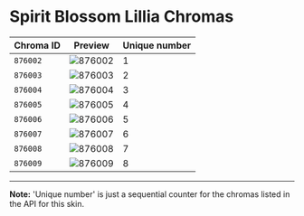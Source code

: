 # Spirit Blossom Lillia Chromas

| Chroma ID | Preview | Unique number |
|---|---|---|
| `876002` | ![876002](https://raw.communitydragon.org/latest/plugins/rcp-be-lol-game-data/global/default/v1/champion-chroma-images/876/876002.png) | 1 |
| `876003` | ![876003](https://raw.communitydragon.org/latest/plugins/rcp-be-lol-game-data/global/default/v1/champion-chroma-images/876/876003.png) | 2 |
| `876004` | ![876004](https://raw.communitydragon.org/latest/plugins/rcp-be-lol-game-data/global/default/v1/champion-chroma-images/876/876004.png) | 3 |
| `876005` | ![876005](https://raw.communitydragon.org/latest/plugins/rcp-be-lol-game-data/global/default/v1/champion-chroma-images/876/876005.png) | 4 |
| `876006` | ![876006](https://raw.communitydragon.org/latest/plugins/rcp-be-lol-game-data/global/default/v1/champion-chroma-images/876/876006.png) | 5 |
| `876007` | ![876007](https://raw.communitydragon.org/latest/plugins/rcp-be-lol-game-data/global/default/v1/champion-chroma-images/876/876007.png) | 6 |
| `876008` | ![876008](https://raw.communitydragon.org/latest/plugins/rcp-be-lol-game-data/global/default/v1/champion-chroma-images/876/876008.png) | 7 |
| `876009` | ![876009](https://raw.communitydragon.org/latest/plugins/rcp-be-lol-game-data/global/default/v1/champion-chroma-images/876/876009.png) | 8 |

---

**Note:** 'Unique number' is just a sequential counter for the chromas listed in the API for this skin.